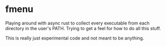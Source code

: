 # fmenu

Playing around with async rust to collect every executable from each directory in the user's PATH. Trying to
get a feel for how to do all this stuff.

This is really just experimental code and not meant to be anything.
